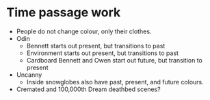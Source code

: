 # Time passage work
* People do not change colour, only their clothes.
* Odin
    * Bennett starts out present, but transitions to past
    * Environment starts out present, but transitions to past
    * Cardboard Bennett and Owen start out future, but transition to present
* Uncanny
    * Inside snowglobes also have past, present, and future colours.
* Cremated and 100,000th Dream deathbed scenes?